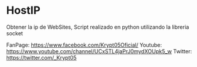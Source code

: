 # HostIP
Obtener la ip de WebSites, Script realizado en python utilizando la libreria socket




FanPage: https://www.facebook.com/Krypt05Oficial/
Youtube: https://www.youtube.com/channel/UCxSTL4jaPrJ0mydXOUpk5_w
Twitter: https://twitter.com/_Krypt05
